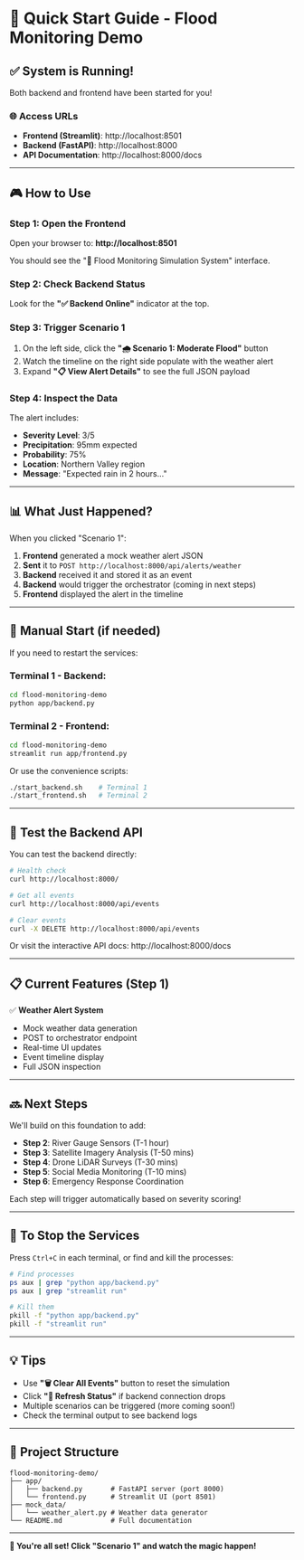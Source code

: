 # 🚀 Quick Start Guide - Flood Monitoring Demo

## ✅ System is Running!

Both backend and frontend have been started for you!

### 🌐 Access URLs

- **Frontend (Streamlit)**: http://localhost:8501
- **Backend (FastAPI)**: http://localhost:8000
- **API Documentation**: http://localhost:8000/docs

---

## 🎮 How to Use

### Step 1: Open the Frontend
Open your browser to: **http://localhost:8501**

You should see the "🌊 Flood Monitoring Simulation System" interface.

### Step 2: Check Backend Status
Look for the **"✅ Backend Online"** indicator at the top.

### Step 3: Trigger Scenario 1
1. On the left side, click the **"🌧️ Scenario 1: Moderate Flood"** button
2. Watch the timeline on the right side populate with the weather alert
3. Expand **"📋 View Alert Details"** to see the full JSON payload

### Step 4: Inspect the Data
The alert includes:
- **Severity Level**: 3/5
- **Precipitation**: 95mm expected
- **Probability**: 75%
- **Location**: Northern Valley region
- **Message**: "Expected rain in 2 hours..."

---

## 📊 What Just Happened?

When you clicked "Scenario 1":

1. **Frontend** generated a mock weather alert JSON
2. **Sent** it to `POST http://localhost:8000/api/alerts/weather`
3. **Backend** received it and stored it as an event
4. **Backend** would trigger the orchestrator (coming in next steps)
5. **Frontend** displayed the alert in the timeline

---

## 🔧 Manual Start (if needed)

If you need to restart the services:

### Terminal 1 - Backend:
```bash
cd flood-monitoring-demo
python app/backend.py
```

### Terminal 2 - Frontend:
```bash
cd flood-monitoring-demo
streamlit run app/frontend.py
```

Or use the convenience scripts:
```bash
./start_backend.sh    # Terminal 1
./start_frontend.sh   # Terminal 2
```

---

## 🧪 Test the Backend API

You can test the backend directly:

```bash
# Health check
curl http://localhost:8000/

# Get all events
curl http://localhost:8000/api/events

# Clear events
curl -X DELETE http://localhost:8000/api/events
```

Or visit the interactive API docs: http://localhost:8000/docs

---

## 📋 Current Features (Step 1)

✅ **Weather Alert System**
- Mock weather data generation
- POST to orchestrator endpoint
- Real-time UI updates
- Event timeline display
- Full JSON inspection

---

## 🔜 Next Steps

We'll build on this foundation to add:

- **Step 2**: River Gauge Sensors (T-1 hour)
- **Step 3**: Satellite Imagery Analysis (T-50 mins)  
- **Step 4**: Drone LiDAR Surveys (T-30 mins)
- **Step 5**: Social Media Monitoring (T-10 mins)
- **Step 6**: Emergency Response Coordination

Each step will trigger automatically based on severity scoring!

---

## 🛑 To Stop the Services

Press `Ctrl+C` in each terminal, or find and kill the processes:

```bash
# Find processes
ps aux | grep "python app/backend.py"
ps aux | grep "streamlit run"

# Kill them
pkill -f "python app/backend.py"
pkill -f "streamlit run"
```

---

## 💡 Tips

- Use **"🗑️ Clear All Events"** button to reset the simulation
- Click **"🔄 Refresh Status"** if backend connection drops
- Multiple scenarios can be triggered (more coming soon!)
- Check the terminal output to see backend logs

---

## 📁 Project Structure

```
flood-monitoring-demo/
├── app/
│   ├── backend.py       # FastAPI server (port 8000)
│   └── frontend.py      # Streamlit UI (port 8501)
├── mock_data/
│   └── weather_alert.py # Weather data generator
└── README.md            # Full documentation
```

---

**🎉 You're all set! Click "Scenario 1" and watch the magic happen!**

